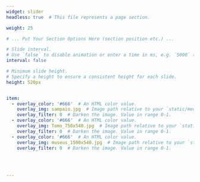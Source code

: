 ```yaml
---
widget: slider
headless: true  # This file represents a page section.

weight: 25

# ... Put Your Section Options Here (section position etc.) ...

# Slide interval.
# Use `false` to disable animation or enter a time in ms, e.g. `5000` (5s).
interval: false

# Minimum slide height.
# Specify a height to ensure a consistent height for each slide.
height: 520px


item:
  - overlay_color: '#666'  # An HTML color value.
    overlay_img: sampaio.jpg  # Image path relative to your `static/media/` folder
    overlay_filter: 0  # Darken the image. Value in range 0-1.
  - overlay_color: '#666'  # An HTML color value.
    overlay_img: Tomo_750x540.jpg  # Image path relative to your `static/media/` folder
    overlay_filter: 0  # Darken the image. Value in range 0-1.  
  - overlay_color: '#666'  # An HTML color value.
    overlay_img: museus_1500x540.jpg  # Image path relative to your `static/media/` folder
    overlay_filter: 0  # Darken the image. Value in range 0-1.

 
    
  
---
```


